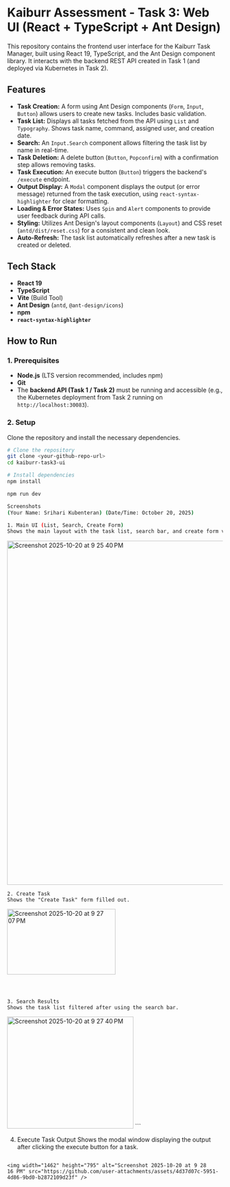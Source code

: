 # Kaiburr Assessment - Task 3: Web UI (React + TypeScript + Ant Design)

This repository contains the frontend user interface for the Kaiburr Task Manager, built using React 19, TypeScript, and the Ant Design component library. It interacts with the backend REST API created in Task 1 (and deployed via Kubernetes in Task 2).

## Features

-   **Task Creation:** A form using Ant Design components (`Form`, `Input`, `Button`) allows users to create new tasks. Includes basic validation.
-   **Task List:** Displays all tasks fetched from the API using `List` and `Typography`. Shows task name, command, assigned user, and creation date.
-   **Search:** An `Input.Search` component allows filtering the task list by name in real-time.
-   **Task Deletion:** A delete button (`Button`, `Popconfirm`) with a confirmation step allows removing tasks.
-   **Task Execution:** An execute button (`Button`) triggers the backend's `/execute` endpoint.
-   **Output Display:** A `Modal` component displays the output (or error message) returned from the task execution, using `react-syntax-highlighter` for clear formatting.
-   **Loading & Error States:** Uses `Spin` and `Alert` components to provide user feedback during API calls.
-   **Styling:** Utilizes Ant Design's layout components (`Layout`) and CSS reset (`antd/dist/reset.css`) for a consistent and clean look.
-   **Auto-Refresh:** The task list automatically refreshes after a new task is created or deleted.

## Tech Stack

-   **React 19**
-   **TypeScript**
-   **Vite** (Build Tool)
-   **Ant Design** (`antd`, `@ant-design/icons`)
-   **npm**
-   **`react-syntax-highlighter`**

## How to Run

### 1. Prerequisites

-   **Node.js** (LTS version recommended, includes npm)
-   **Git**
-   The **backend API (Task 1 / Task 2)** must be running and accessible (e.g., the Kubernetes deployment from Task 2 running on `http://localhost:30083`).

### 2. Setup

Clone the repository and install the necessary dependencies.

```sh
# Clone the repository
git clone <your-github-repo-url>
cd kaiburr-task3-ui

# Install dependencies
npm install

npm run dev

Screenshots
(Your Name: Srihari Kubenteran) (Date/Time: October 20, 2025)

1. Main UI (List, Search, Create Form)
Shows the main layout with the task list, search bar, and create form visible.

```
<img width="1464" height="802" alt="Screenshot 2025-10-20 at 9 25 40 PM" src="https://github.com/user-attachments/assets/249720f6-38d8-41d1-8bf5-cdaa230ed9ab" />

```
2. Create Task
Shows the "Create Task" form filled out.

```
<img width="253" height="153" alt="Screenshot 2025-10-20 at 9 27 07 PM" src="https://github.com/user-attachments/assets/9aaf5e5a-d914-4da3-b6e3-0efc5e460a65" />

```



3. Search Results
Shows the task list filtered after using the search bar.

```
<img width="295" height="261" alt="Screenshot 2025-10-20 at 9 27 40 PM" src="https://github.com/user-attachments/assets/40135cbd-fe76-42e0-9a60-9bff00144640" />
```

4. Execute Task Output
Shows the modal window displaying the output after clicking the execute button for a task.

```

<img width="1462" height="795" alt="Screenshot 2025-10-20 at 9 28 16 PM" src="https://github.com/user-attachments/assets/4d37d07c-5951-4d86-9bd0-b2872109d23f" />

